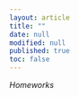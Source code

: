 ```yaml
---
layout: article
title: ""
date: null
modified: null
published: true
toc: false
---
```


*Homeworks*

<!--

Assignment | Date Posted | Due Date
---------- | ----------- | --------
[Homework 1](http://enee459c.github.io/homeworks/hw1.pdf) | 09/11/15         | 09/18/15 11:59pm

-->


